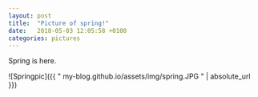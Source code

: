 ```yaml
---
layout: post
title:  "Picture of spring!"
date:   2018-05-03 12:05:58 +0100
categories: pictures
---
```


Spring is here.

![Springpic]({{ " my-blog.github.io/assets/img/spring.JPG " | absolute_url }})


